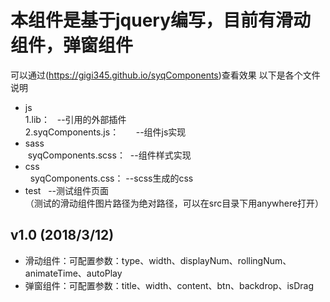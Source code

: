 # 本组件是基于jquery编写，目前有滑动组件，弹窗组件
可以通过(https://gigi345.github.io/syqComponents)查看效果
以下是各个文件说明
* js  
  1.lib：    --引用的外部插件  
 2.syqComponents.js：        --组件js实现  
 * sass  
  syqComponents.scss：  --组件样式实现  
 * css  
   syqComponents.css：  --scss生成的css
 * test       --测试组件页面     
 （测试的滑动组件图片路径为绝对路径，可以在src目录下用anywhere打开）
## v1.0 (2018/3/12)  
* 滑动组件：可配置参数：type、width、displayNum、rollingNum、animateTime、autoPlay
* 弹窗组件：可配置参数：title、width、content、btn、backdrop、isDrag
